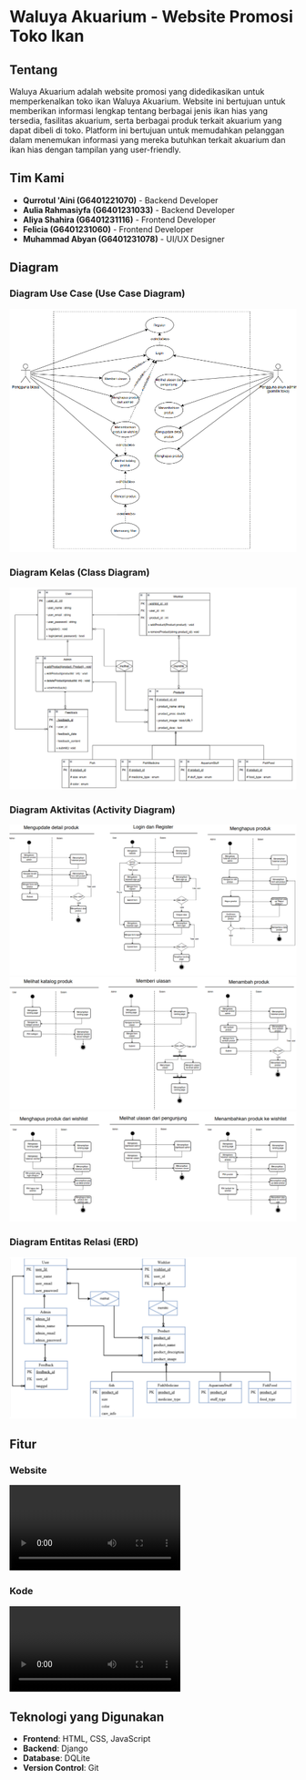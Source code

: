 
# Waluya Akuarium - Website Promosi Toko Ikan

## Tentang

Waluya Akuarium adalah website promosi yang didedikasikan untuk memperkenalkan toko ikan Waluya Akuarium. Website ini bertujuan untuk memberikan informasi lengkap tentang berbagai jenis ikan hias yang tersedia, fasilitas akuarium, serta berbagai produk terkait akuarium yang dapat dibeli di toko. Platform ini bertujuan untuk memudahkan pelanggan dalam menemukan informasi yang mereka butuhkan terkait akuarium dan ikan hias dengan tampilan yang user-friendly.

## Tim Kami

- **Qurrotul 'Aini (G6401221070)** - Backend Developer
- **Aulia Rahmasiyfa (G6401231033)** - Backend Developer
- **Aliya Shahira (G6401231116)** - Frontend Developer
- **Felicia (G6401231060)** - Frontend Developer
- **Muhammad Abyan (G6401231078)** - UI/UX Designer

## Diagram

### Diagram Use Case (Use Case Diagram)

![ERD](./public/UCD.png)

### Diagram Kelas (Class Diagram)

![ClassD](./public/CD.png)

### Diagram Aktivitas (Activity Diagram)

![ActivityD](./public/AD1.png)
![ActivityD](./public/AD2.png)
![ActivityD](./public/AD3.png)

### Diagram Entitas Relasi (ERD)

![UseCaseD](./public/ERD.png)

## Fitur

### Website

![Website](./public/web.mp4)

### Kode

![Kode](./public/kode.mp4)

## Teknologi yang Digunakan

- **Frontend**: HTML, CSS, JavaScript 
- **Backend**: Django
- **Database**: DQLite
- **Version Control**: Git
